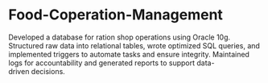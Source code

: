 # Food-Coperation-Management
Developed a database for ration shop operations using Oracle 10g. Structured raw data into relational tables, wrote optimized SQL queries, and implemented triggers to automate tasks and ensure integrity. Maintained logs for accountability and generated reports to support data-driven decisions.
